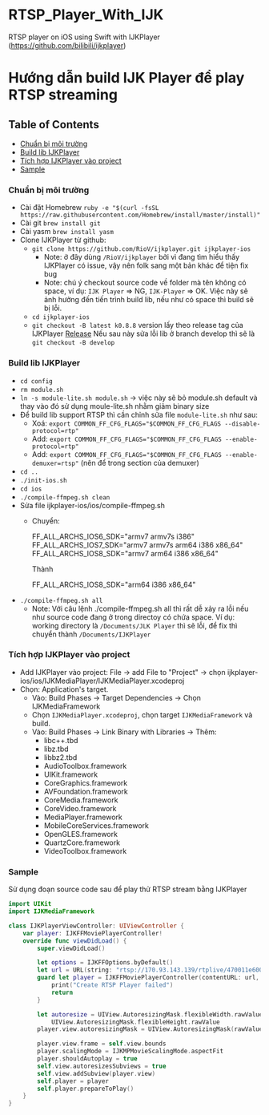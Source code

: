 # RTSP_Player_With_IJK
RTSP player on iOS using Swift with IJKPlayer (https://github.com/bilibili/ijkplayer)

# Hướng dẫn build IJK Player để play RTSP streaming

## Table of Contents

* [Chuẩn bị môi trường](#chuẩn_bị_môi_trường)
* [Build lib IJKPlayer](#build_lib_IJKPlayer)
* [Tích hợp IJKPlayer vào project](#tích_hợp_IJKPlayer_vào_project)
* [Sample](#sample)

### Chuẩn bị môi trường
* Cài đặt Homebrew
`ruby -e "$(curl -fsSL https://raw.githubusercontent.com/Homebrew/install/master/install)"`
* Cài git `brew install git`
* Cài yasm `brew install yasm`
* Clone IJKPlayer từ github:
  * `git clone https://github.com/RioV/ijkplayer.git ijkplayer-ios`
    * Note: ở đây dùng `/RioV/ijkplayer` bởi vì đang tìm hiểu thấy IJKPlayer có issue, vậy nên folk sang một bản khác để tiện fix bug
    * Note: chú ý checkout source code về folder mà tên không có space, ví dụ: `IJK Player` => NG, `IJK-Player` => OK. Việc này sẽ ảnh hưởng đến tiến trình build lib, nếu như có space thì build sẽ bị lỗi.
  * `cd ijkplayer-ios`
  * `git checkout -B latest k0.8.8` version lấy theo release tag của IJKPlayer [Release](https://github.com/RioV/ijkplayer/releases) Nếu sau này sửa lỗi lib ở branch develop thì sẽ là `git checkout -B develop`

### Build lib IJKPlayer
* `cd config`
* `rm module.sh`
* `ln -s module-lite.sh module.sh` -> việc này sẽ bỏ module.sh default và thay vào đó sử dụng moule-lite.sh nhằm giảm binary size
* Để build lib support RTSP thì cần chỉnh sửa file `module-lite.sh` như sau:
  * Xoá: `export COMMON_FF_CFG_FLAGS="$COMMON_FF_CFG_FLAGS --disable-protocol=rtp"`
  * Add: `export COMMON_FF_CFG_FLAGS="$COMMON_FF_CFG_FLAGS --enable-protocol=rtp"`
  * Add: `export COMMON_FF_CFG_FLAGS="$COMMON_FF_CFG_FLAGS --enable-demuxer=rtsp"` (nên để trong section của demuxer)
* `cd ..`
* `./init-ios.sh`
* `cd ios`
* `./compile-ffmpeg.sh clean`
* Sửa file ijkplayer-ios/ios/compile-ffmpeg.sh
  * Chuyển:

    FF_ALL_ARCHS_IOS6_SDK="armv7 armv7s i386"
    FF_ALL_ARCHS_IOS7_SDK="armv7 armv7s arm64 i386 x86_64"
    FF_ALL_ARCHS_IOS8_SDK="armv7 arm64 i386 x86_64"

    Thành

    FF_ALL_ARCHS_IOS8_SDK="arm64 i386 x86_64"
* `./compile-ffmpeg.sh all`
  * Note: Với câu lệnh ./compile-ffmpeg.sh all thì rất dễ xảy ra lỗi nếu như source code đang ở trong directoy có chứa space. Ví dụ: working directory là `/Documents/JLK Player` thì sẽ lỗi, để fix thì chuyển thành `/Documents/IJKPlayer`

### Tích hợp IJKPlayer vào project  
* Add IJKPlayer vào project: File -> add File to "Project" -> chọn ijkplayer-ios/ios/IJKMediaPlayer/IJKMediaPlayer.xcodeproj
* Chọn: Application's target.
  * Vào: Build Phases -> Target Dependencies -> Chọn IJKMediaFramework
  * Chọn `IJKMediaPlayer.xcodeproj`, chọn target `IJKMediaFramework` và build.
  * Vào: Build Phases -> Link Binary with Libraries -> Thêm:
    * libc++.tbd
    * libz.tbd
    * libbz2.tbd
    * AudioToolbox.framework
    * UIKit.framework
    * CoreGraphics.framework
    * AVFoundation.framework
    * CoreMedia.framework
    * CoreVideo.framework
    * MediaPlayer.framework
    * MobileCoreServices.framework
    * OpenGLES.framework
    * QuartzCore.framework
    * VideoToolbox.framework

### Sample
Sử dụng đoạn source code sau để play thử RTSP stream bằng IJKPlayer

```swift
import UIKit
import IJKMediaFramework

class IJKPlayerViewController: UIViewController {
    var player: IJKFFMoviePlayerController!
    override func viewDidLoad() {
        super.viewDidLoad()

        let options = IJKFFOptions.byDefault()
        let url = URL(string: "rtsp://170.93.143.139/rtplive/470011e600ef003a004ee33696235daa")
        guard let player = IJKFFMoviePlayerController(contentURL: url, with: options) else {
            print("Create RTSP Player failed")
            return
        }

        let autoresize = UIView.AutoresizingMask.flexibleWidth.rawValue |
            UIView.AutoresizingMask.flexibleHeight.rawValue
        player.view.autoresizingMask = UIView.AutoresizingMask(rawValue: autoresize)

        player.view.frame = self.view.bounds
        player.scalingMode = IJKMPMovieScalingMode.aspectFit
        player.shouldAutoplay = true
        self.view.autoresizesSubviews = true
        self.view.addSubview(player.view)
        self.player = player        
        self.player.prepareToPlay()
    }
}
